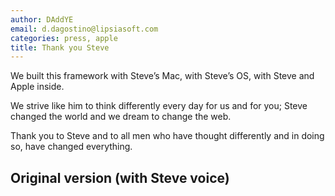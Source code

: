 ```yaml
---
author: DAddYE
email: d.dagostino@lipsiasoft.com
categories: press, apple
title: Thank you Steve
---
```


We built this framework with Steve’s Mac, with Steve’s OS, with Steve and Apple inside.

We strive like him to think differently every day for us and for you; Steve changed the world and we dream to change the web.

Thank you to Steve and to all men who have thought differently and in doing so, have changed everything.

<break>

## Original version (with Steve voice)
